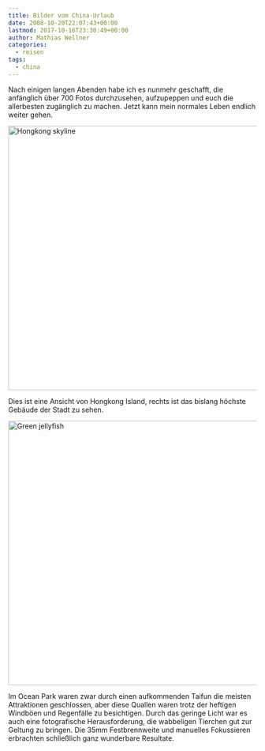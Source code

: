 ```yaml
---
title: Bilder vom China-Urlaub
date: 2008-10-20T22:07:43+00:00
lastmod: 2017-10-16T23:30:49+00:00
author: Mathias Wellner
categories:
  - reisen
tags:
  - china
---
```

Nach einigen langen Abenden habe ich es nunmehr geschafft, die anfänglich über 700 Fotos durchzusehen, aufzupeppen und euch die allerbesten zugänglich zu machen. Jetzt kann mein normales Leben endlich weiter gehen.

<a data-flickr-embed="true"  href="https://www.flickr.com/photos/mwellner/2952681526/" title="Hongkong skyline"><img src="https://c1.staticflickr.com/4/3274/2952681526_30f8bcb6ee_o.jpg" width="800" height="535" alt="Hongkong skyline"></a><script async src="//embedr.flickr.com/assets/client-code.js" charset="utf-8"></script>

Dies ist eine Ansicht von Hongkong Island, rechts ist das bislang höchste Gebäude der Stadt zu sehen.

<a data-flickr-embed="true"  href="https://www.flickr.com/photos/mwellner/2958563413/" title="Green jellyfish"><img src="https://c1.staticflickr.com/4/3033/2958563413_93fd0d020b_o.jpg" width="800" height="535" alt="Green jellyfish"></a><script async src="//embedr.flickr.com/assets/client-code.js" charset="utf-8"></script>

Im Ocean Park waren zwar durch einen aufkommenden Taifun die meisten Attraktionen geschlossen, aber diese Quallen waren trotz der heftigen Windböen und Regenfälle zu besichtigen. Durch das geringe Licht war es auch eine fotografische Herausforderung, die wabbeligen Tierchen gut zur Geltung zu bringen. Die 35mm Festbrennweite und manuelles Fokussieren erbrachten schließlich ganz wunderbare Resultate.